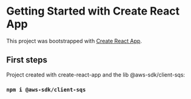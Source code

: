 # Getting Started with Create React App

This project was bootstrapped with [Create React App](https://github.com/facebook/create-react-app).

## First steps

Project created with create-react-app and the lib @aws-sdk/client-sqs:

### `npm i @aws-sdk/client-sqs`
